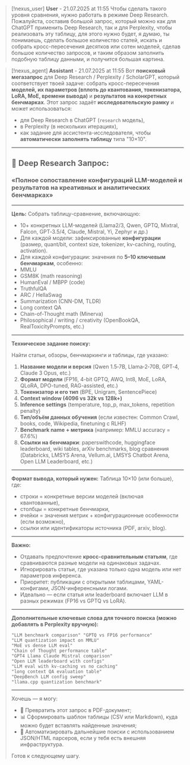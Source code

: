 >[!nexus_user] **User** - 21.07.2025 at 11:55
> Чтобы сделать такого уровня сравнения, нужно работать в режиме Deep Research. Пожалуйста, составив большой запрос, который можно как для ChatGPT применить Deep Research, так и для Perplexity, чтобы реализовать эту таблицу, для этого нужно будет, я думаю, ты понимаешь, сделать большое количество статей, искать и собрать кросс-пересечения десятков или сотен моделей, сделав большое количество запросов, и таким образом заполнить подобную таблицу данными, и получится большая картина.
<!-- UID: 6919408b-3515-4baf-9458-45c4b618c6de -->




>[!nexus_agent] **Assistant** - 21.07.2025 at 11:55
> Вот **поисковый мегазапрос** для Deep Research / Perplexity / ScholarGPT, который соответствует твоей задаче: собрать кросс-пересечения **моделей, их параметров (вплоть до квантования, токенизатора, LoRA, MoE, времени вывода)** и **результатов на конкретных бенчмарках**. Этот запрос задаёт **исследовательскую рамку** и может использоваться:
> 
> - для Deep Research в ChatGPT (`research` модель),
> - в Perplexity (в нескольких итерациях),
> - как задание для ассистента-исследователя, чтобы **автоматически заполнять таблицу** типа "10×10".
> 
> ---
> 
> ## 📡 Deep Research Запрос: 
> ### «Полное сопоставление конфигураций LLM-моделей и результатов на креативных и аналитических бенчмарках»
> 
> ---
> 
> **Цель:** 
> Собрать таблицу-сравнение, включающую:
> 
> - 10+ конкретных LLM-моделей (Llama2/3, Qwen, GPTQ, Mixtral, Falcon, GPT‑3.5/4, Claude, Mistral, Yi, Zephyr и др.) 
> - Для каждой модели: зафиксированные **конфигурации** (размер, quant/bit, context size, tokenizer, kv-caching, routing, activation). 
> - Для каждой конфигурации: значения по **5–10 ключевым бенчмаркам**, особенно:
>  - MMLU
>  - GSM8K (math reasoning)
>  - HumanEval / MBPP (code)
>  - TruthfulQA
>  - ARC / HellaSwag
>  - Summarization (CNN-DM, TLDR)
>  - Long context QA
>  - Chain-of-Thought math (Minerva)
>  - Philosophical / writing / creativity (OpenBookQA, RealToxicityPrompts, etc.)
> 
> ---
> 
> **Техническое задание поиску:**
> 
> Найти статьи, обзоры, бенчмаркинги и таблицы, где указано:
> 
> 1. **Название модели и версия** (Qwen 1.5‑7B, Llama‑2‑70B, GPT‑4, Claude 3 Opus, etc.)
> 2. **Формат модели** (FP16, 4-bit GPTQ, AWQ, Int8, MoE, LoRA, QLoRA, DPO-tuned, RAG-assisted, etc.)
> 3. **Токенизатор и его тип** (BPE, Unigram, SentencePiece)
> 4. **Context window (4096 vs 32k vs 128k+)**
> 5. **Inference settings** (temperature, top_p, max_tokens, repetition penalty)
> 6. **Тип/объём данных обучения** (если известен: Common Crawl, books, code, Wikipedia, finetuning с RLHF)
> 7. **Benchmark name + метрика** (например: MMLU accuracy = 67.6%)
> 8. **Ссылки на бенчмарки**: paperswithcode, huggingface leaderboard, wiki tables, arXiv benchmarks, blog сравнения (Databricks, LMSYS Arena, Vellum.ai, LMSYS Chatbot Arena, Open LLM Leaderboard, etc.)
> 
> ---
> 
> **Формат вывода, который нужен:** 
> Таблица 10×10 (или больше), где:
> 
> - строки = конкретные версии моделей (включая квантованные),
> - столбцы = конкретные бенчмарки,
> - ячейки = значения метрик + конфигурационные особенности (если возможно),
> - ссылки или идентификаторы источника (PDF, arxiv, blog).
> 
> ---
> 
> **Важно:** 
> - Отдавать предпочтение **кросс-сравнительным статьям**, где сравниваются разные модели на одинаковых задачах. 
> - Игнорировать статьи, где указана только одна модель или нет параметров инференса. 
> - Приоритет: публикации с открытыми таблицами, YAML-конфигами, JSON-инференсными логами. 
> - Идеально — если статья или leaderboard включает LLM в разных режимах (FP16 vs GPTQ vs LoRA).
> 
> ---
> 
> **Дополнительные ключевые слова для точного поиска (можно добавлять в Perplexity вручную):**
> 
> ```
> "LLM benchmark comparison" "GPTQ vs FP16 performance"
> "LLM quantization impact on MMLU"
> "MoE vs dense LLM eval"
> "Chain of Thought performance table"
> "GPT4 Llama Claude Mistral comparison"
> "Open LLM leaderboard with configs"
> "LLM eval with kv-caching vs no caching"
> "long context QA evaluation table"
> "DeepBench LLM config sweep"
> "llama.cpp quantization benchmark"
> ```
> 
> ---
> 
> Хочешь — я могу:
> - 📄 Превратить этот запрос в PDF-документ;
> - 📊 Сформировать шаблон таблицы (CSV или Markdown), куда можно будет вставлять найденные значения;
> - 🤖 Автоматизировать дальнейшие поиски с использованием JSON/HTML парсеров, если у тебя есть внешняя инфраструктура.
> 
> Готов к следующему шагу.
<!-- UID: 42d8933a-e1b6-44b4-a99c-c30f81d289fe -->